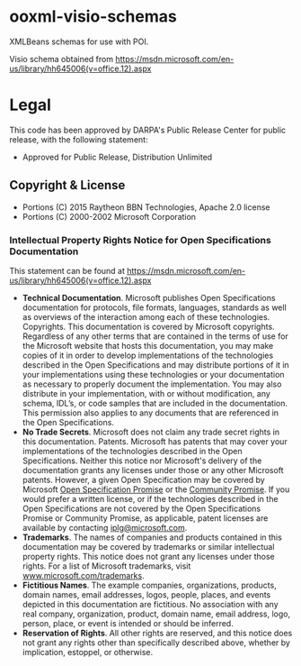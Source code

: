 ooxml-visio-schemas
===================

XMLBeans schemas for use with POI.

Visio schema obtained from https://msdn.microsoft.com/en-us/library/hh645006(v=office.12).aspx

Legal
=====

This code has been approved by DARPA's Public Release Center for
public release, with the following statement:

* Approved for Public Release, Distribution Unlimited

Copyright & License
-------------------

* Portions (C) 2015 Raytheon BBN Technologies, Apache 2.0 license
* Portions (C) 2000-2002 Microsoft Corporation

### Intellectual Property Rights Notice for Open Specifications Documentation

This statement can be found at https://msdn.microsoft.com/en-us/library/hh645006(v=office.12).aspx

* **Technical Documentation**. Microsoft publishes Open Specifications documentation for protocols, file formats, languages, standards as well as overviews of the interaction among each of these technologies.
Copyrights. This documentation is covered by Microsoft copyrights. Regardless of any other terms that are contained in the terms of use for the Microsoft website that hosts this documentation, you may make copies of it in order to develop implementations of the technologies described in the Open Specifications and may distribute portions of it in your implementations using these technologies or your documentation as necessary to properly document the implementation. You may also distribute in your implementation, with or without modification, any schema, IDL’s, or code samples that are included in the documentation. This permission also applies to any documents that are referenced in the Open Specifications.
* **No Trade Secrets**. Microsoft does not claim any trade secret rights in this documentation.
Patents. Microsoft has patents that may cover your implementations of the technologies described in the Open Specifications. Neither this notice nor Microsoft's delivery of the documentation grants any licenses under those or any other Microsoft patents. However, a given Open Specification may be covered by Microsoft [Open Specification Promise](http://go.microsoft.com/fwlink/?LinkId=214445) or the [Community Promise](http://go.microsoft.com/fwlink/?LinkId=214448). If you would prefer a written license, or if the technologies described in the Open Specifications are not covered by the Open Specifications Promise or Community Promise, as applicable, patent licenses are available by contacting iplg@microsoft.com.
* **Trademarks**. The names of companies and products contained in this documentation may be covered by trademarks or similar intellectual property rights. This notice does not grant any licenses under those rights. For a list of Microsoft trademarks, visit www.microsoft.com/trademarks.
* **Fictitious Names**. The example companies, organizations, products, domain names, email addresses, logos, people, places, and events depicted in this documentation are fictitious. No association with any real company, organization, product, domain name, email address, logo, person, place, or event is intended or should be inferred.
* **Reservation of Rights**. All other rights are reserved, and this notice does not grant any rights other than specifically described above, whether by implication, estoppel, or otherwise.

